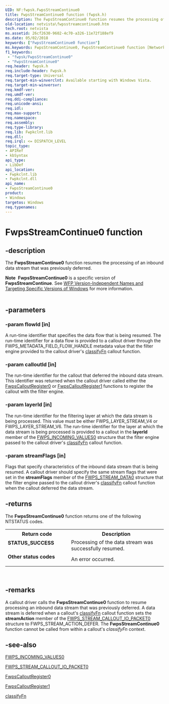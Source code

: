 ```yaml
---
UID: NF:fwpsk.FwpsStreamContinue0
title: FwpsStreamContinue0 function (fwpsk.h)
description: The FwpsStreamContinue0 function resumes the processing of an inbound data stream that was previously deferred.Note  FwpsStreamContinue0 is a specific version of FwpsStreamContinue.
old-location: netvista\fwpsstreamcontinue0.htm
tech.root: netvista
ms.assetid: 26cf2630-9602-4c70-a326-11e72f188ef9
ms.date: 05/02/2018
keywords: ["FwpsStreamContinue0 function"]
ms.keywords: FwpsStreamContinue0, FwpsStreamContinue0 function [Network Drivers Starting with Windows Vista], fwpsk/FwpsStreamContinue0, netvista.fwpsstreamcontinue0, wfp_ref_2_funct_3_fwps_R-Z_c2e0bb3b-854a-4e88-9378-e78e48cb19f2.xml
f1_keywords:
 - "fwpsk/FwpsStreamContinue0"
 - "FwpsStreamContinue0"
req.header: fwpsk.h
req.include-header: Fwpsk.h
req.target-type: Universal
req.target-min-winverclnt: Available starting with Windows Vista.
req.target-min-winversvr: 
req.kmdf-ver: 
req.umdf-ver: 
req.ddi-compliance: 
req.unicode-ansi: 
req.idl: 
req.max-support: 
req.namespace: 
req.assembly: 
req.type-library: 
req.lib: Fwpkclnt.lib
req.dll: 
req.irql: <= DISPATCH_LEVEL
topic_type:
- APIRef
- kbSyntax
api_type:
- LibDef
api_location:
- Fwpkclnt.lib
- Fwpkclnt.dll
api_name:
- FwpsStreamContinue0
product:
- Windows
targetos: Windows
req.typenames: 
---
```


# FwpsStreamContinue0 function


## -description


The 
  <b>FwpsStreamContinue0</b> function resumes the processing of an inbound data stream that was previously
  deferred.
<div class="alert"><b>Note</b>  <b>FwpsStreamContinue0</b> is a specific version of <b>FwpsStreamContinue</b>. See <a href="https://docs.microsoft.com/windows/desktop/FWP/wfp-version-independent-names-and-targeting-specific-versions-of-windows">WFP Version-Independent Names and Targeting Specific Versions of Windows</a> for more information.</div><div> </div>

## -parameters




### -param flowId [in]

A run-time identifier that specifies the data flow that is being resumed. The run-time identifier
     for a data flow is provided to a callout driver through the FWPS_METADATA_FIELD_FLOW_HANDLE metadata
     value that the filter engine provided to the callout driver's 
     <a href="https://docs.microsoft.com/windows-hardware/drivers/ddi/_netvista/">classifyFn</a> callout function.


### -param calloutId [in]

The run-time identifier for the callout that deferred the inbound data stream. This identifier was
     returned when the callout driver called either the 
     <a href="https://docs.microsoft.com/windows-hardware/drivers/ddi/fwpsk/nf-fwpsk-fwpscalloutregister0">FwpsCalloutRegister0</a> or 
     <a href="https://docs.microsoft.com/windows-hardware/drivers/ddi/fwpsk/nf-fwpsk-fwpscalloutregister1">FwpsCalloutRegister1</a> functions to
     register the callout with the filter engine.


### -param layerId [in]

The run-time identifier for the filtering layer at which the data stream is being processed. This
     value must be either FWPS_LAYER_STREAM_V4 or FWPS_LAYER_STREAM_V6. The run-time identifier for the layer
     at which the data stream is being processed is provided to a callout in the 
     <b>layerId</b> member of the 
     <a href="https://docs.microsoft.com/windows/desktop/api/fwpstypes/ns-fwpstypes-fwps_incoming_values0_">FWPS_INCOMING_VALUES0</a> structure that
     the filter engine passed to the callout driver's 
     <a href="https://docs.microsoft.com/windows-hardware/drivers/ddi/_netvista/">classifyFn</a> callout function.


### -param streamFlags [in]

Flags that specify characteristics of the inbound data stream that is being resumed. A callout
     driver should specify the same stream flags that were set in the 
     <b>streamFlags</b> member of the 
     <a href="https://docs.microsoft.com/windows-hardware/drivers/ddi/fwpsk/ns-fwpsk-fwps_stream_data0_">FWPS_STREAM_DATA0</a> structure that the
     filter engine passed to the callout driver's 
     <a href="https://docs.microsoft.com/windows-hardware/drivers/ddi/_netvista/">classifyFn</a> callout function when the
     callout deferred the data stream.


## -returns



The 
     <b>FwpsStreamContinue0</b> function returns one of the following NTSTATUS codes.

<table>
<tr>
<th>Return code</th>
<th>Description</th>
</tr>
<tr>
<td width="40%">
<dl>
<dt><b>STATUS_SUCCESS</b></dt>
</dl>
</td>
<td width="60%">
Processing of the data stream was successfully resumed.

</td>
</tr>
<tr>
<td width="40%">
<dl>
<dt><b>Other status codes</b></dt>
</dl>
</td>
<td width="60%">
An error occurred.

</td>
</tr>
</table>
 




## -remarks



A callout driver calls the 
    <b>FwpsStreamContinue0</b> function to resume processing an inbound data stream that was previously
    deferred. A data stream is deferred when a callout's 
    <a href="https://docs.microsoft.com/windows-hardware/drivers/ddi/_netvista/">classifyFn</a> callout function sets the 
    <b>streamAction</b> member of the 
    <a href="https://docs.microsoft.com/windows-hardware/drivers/ddi/fwpsk/ns-fwpsk-fwps_stream_callout_io_packet0_">
    FWPS_STREAM_CALLOUT_IO_PACKET0</a> structure to FWPS_STREAM_ACTION_DEFER. The <b>FwpsStreamContinue0</b> function cannot be called from within a callout's <i>classifyFn</i> context.




## -see-also




<a href="https://docs.microsoft.com/windows/desktop/api/fwpstypes/ns-fwpstypes-fwps_incoming_values0_">FWPS_INCOMING_VALUES0</a>



<a href="https://docs.microsoft.com/windows-hardware/drivers/ddi/fwpsk/ns-fwpsk-fwps_stream_callout_io_packet0_">
   FWPS_STREAM_CALLOUT_IO_PACKET0</a>



<a href="https://docs.microsoft.com/windows-hardware/drivers/ddi/fwpsk/nf-fwpsk-fwpscalloutregister0">FwpsCalloutRegister0</a>



<a href="https://docs.microsoft.com/windows-hardware/drivers/ddi/fwpsk/nf-fwpsk-fwpscalloutregister1">FwpsCalloutRegister1</a>



<a href="https://docs.microsoft.com/windows-hardware/drivers/ddi/_netvista/">classifyFn</a>
 

 


